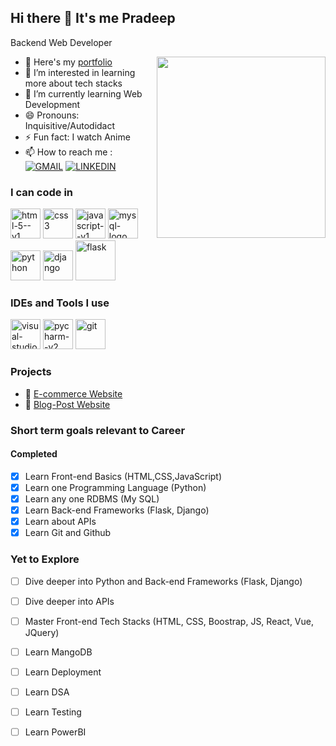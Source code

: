 ## Hi there 👋 It's me Pradeep

Backend Web Developer



<img align="right" height="290" width="270" src="https://www.bing.com/th/id/OGC.8c1ad58a1dfd2939da634f90fffe23f2?pid=1.7&rurl=https%3a%2f%2f1.bp.blogspot.com%2f-FXZ6p15bHjA%2fW7IVy1HUu0I%2fAAAAAAAAO3o%2f7XeE_5PecD475NIH6IahEF_8v9JC9hrOgCLcBGAs%2fs1600%2f01.gif&ehk=5npJeIWeZPWy%2bhpc9WRr%2fJoy2oSIbg0bBDYreEaO9rg%3d">

- 👔 Here's my [portfolio](https://pradeep-madhavaraj.github.io/portfolio/)
- 👀 I’m interested in learning more about tech stacks
- 🌱 I’m currently learning Web Development
- 😄 Pronouns: Inquisitive/Autodidact
- ⚡ Fun fact: I watch Anime
- 📫 How to reach me :
<br /> [![GMAIL](https://img.shields.io/badge/Gmail-D14836?style=for-the-badge&logo=gmail&logoColor=white)](mailto:pradeepm6059@gmail.com) [![LINKEDIN](https://img.shields.io/badge/LinkedIn-0077B5?style=for-the-badge&logo=linkedin&logoColor=white)](http://www.linkedin.com/in/pradeep-madhavaraj)

### I can code in 
<img width="48" height="48" src="https://img.icons8.com/color/48/html-5--v1.png" alt="html-5--v1"/> <img width="48" height="48" src="https://img.icons8.com/color/48/css3.png" alt="css3"/> 
<img width="48" height="48" src="https://img.icons8.com/color/48/javascript--v1.png" alt="javascript--v1"/> <img width="48" height="48" src="https://img.icons8.com/color/48/mysql-logo.png" alt="mysql-logo"/>
<img width="48" height="48" src="https://img.icons8.com/fluency/48/python.png" alt="python"/> <img width="48" height="48" src="https://img.icons8.com/color/48/django.png" alt="django"/>
<img width="64" height="64" src="https://img.icons8.com/nolan/64/flask.png" alt="flask"/>
<br/>

### IDEs and Tools I use 
<img width="48" height="48" src="https://img.icons8.com/fluency/48/visual-studio-code-2019.png" alt="visual-studio-code-2019"/> <img width="48" height="48" src="https://img.icons8.com/color/48/pycharm--v2.png" alt="pycharm--v2"/>
<img width="48" height="48" src="https://img.icons8.com/color/48/git.png" alt="git"/>

### Projects
-  🛒 [E-commerce Website](https://sandboxshopping-4fa9643f4645.herokuapp.com/)
-  📰 [Blog-Post Website](https://flashblog-86324cedf556.herokuapp.com/)


### Short term goals relevant to Career
#### Completed 
- [x] Learn Front-end Basics (HTML,CSS,JavaScript)
- [x] Learn one Programming Language (Python)
- [x] Learn any one RDBMS (My SQL)
- [x] Learn Back-end Frameworks (Flask, Django)
- [x] Learn about APIs
- [x] Learn Git and Github

### Yet to Explore
- [ ] Dive deeper into Python and Back-end Frameworks (Flask, Django)
- [ ] Dive deeper into APIs
- [ ] Master Front-end Tech Stacks (HTML, CSS, Boostrap, JS, React, Vue, JQuery)
- [ ] Learn MangoDB
- [ ] Learn Deployment
- [ ] Learn DSA
- [ ] Learn Testing
- [ ] Learn PowerBI









<!---
Pradeep-Madhavaraj/Pradeep-Madhavaraj is a ✨ special ✨ repository because its `README.md` (this file) appears on your GitHub profile.
You can click the Preview link to take a look at your changes.
--->
